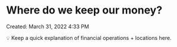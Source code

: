 # Where do we keep our money?

Created: March 31, 2022 4:33 PM

<aside>
💡 Keep a quick explanation of financial operations + locations here.

</aside>